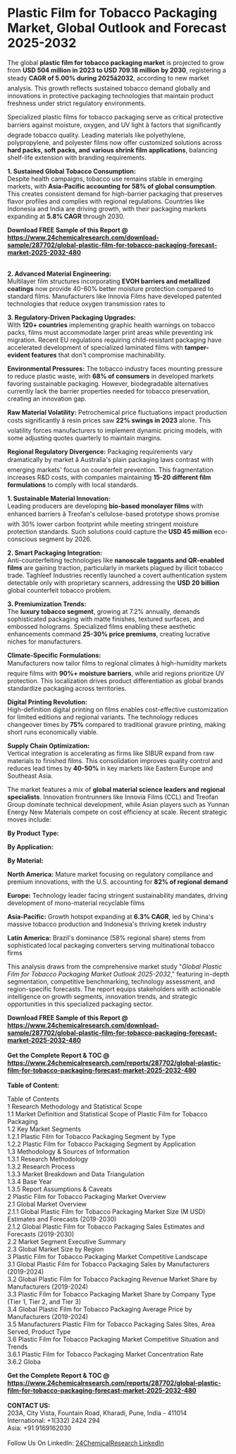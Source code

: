 <h1>Plastic Film for Tobacco Packaging Market, Global Outlook and Forecast 2025-2032</h1><p>The global <strong>plastic film for tobacco packaging market</strong> is projected to grow from <strong>USD 504 million in 2023 to USD 709.18 million by 2030</strong>, registering a steady <strong>CAGR of 5.00% during 2025â2032</strong>, according to new market analysis. This growth reflects sustained tobacco demand globally and innovations in protective packaging technologies that maintain product freshness under strict regulatory environments.</p><p>Specialized plastic films for tobacco packaging serve as critical protective barriers against moisture, oxygen, and UV light â factors that significantly degrade tobacco quality. Leading materials like polyethylene, polypropylene, and polyester films now offer customized solutions across <strong>hard packs, soft packs, and various shrink film applications</strong>, balancing shelf-life extension with branding requirements.</p><p><strong>1. Sustained Global Tobacco Consumption:</strong><br>
Despite health campaigns, tobacco use remains stable in emerging markets, with <strong>Asia-Pacific accounting for 58% of global consumption</strong>. This creates consistent demand for high-barrier packaging that preserves flavor profiles and complies with regional regulations. Countries like Indonesia and India are driving growth, with their packaging markets expanding at <strong>5.8% CAGR</strong> through 2030.</p><div><b>Download FREE Sample of this Report @ 
            <a href="https://www.24chemicalresearch.com/download-sample/287702/global-plastic-film-for-tobacco-packaging-forecast-market-2025-2032-480">
            https://www.24chemicalresearch.com/download-sample/287702/global-plastic-film-for-tobacco-packaging-forecast-market-2025-2032-480</a></b></div><br><p><strong>2. Advanced Material Engineering:</strong><br>
Multilayer film structures incorporating <strong>EVOH barriers and metallized coatings</strong> now provide 40-60% better moisture protection compared to standard films. Manufacturers like Innovia Films have developed patented technologies that reduce oxygen transmission rates to 

</p><p><strong>3. Regulatory-Driven Packaging Upgrades:</strong><br>
With <strong>120+ countries</strong> implementing graphic health warnings on tobacco packs, films must accommodate larger print areas while preventing ink migration. Recent EU regulations requiring child-resistant packaging have accelerated development of specialized laminated films with <strong>tamper-evident features</strong> that don't compromise machinability.</p><p><strong>Environmental Pressures:</strong> The tobacco industry faces mounting pressure to reduce plastic waste, with <strong>68% of consumers</strong> in developed markets favoring sustainable packaging. However, biodegradable alternatives currently lack the barrier properties needed for tobacco preservation, creating an innovation gap.</p><p><strong>Raw Material Volatility:</strong> Petrochemical price fluctuations impact production costs significantly â resin prices saw <strong>22% swings in 2023</strong> alone. This volatility forces manufacturers to implement dynamic pricing models, with some adjusting quotes quarterly to maintain margins.</p><p><strong>Regional Regulatory Divergence:</strong> Packaging requirements vary dramatically by market â Australia's plain packaging laws contrast with emerging markets' focus on counterfeit prevention. This fragmentation increases R&amp;D costs, with companies maintaining <strong>15-20 different film formulations</strong> to comply with local standards.</p><p><strong>1. Sustainable Material Innovation:</strong><br>
Leading producers are developing <strong>bio-based monolayer films</strong> with enhanced barriers â Treofan's cellulose-based prototype shows promise with 30% lower carbon footprint while meeting stringent moisture protection standards. Such solutions could capture the <strong>USD 45 million</strong> eco-conscious segment by 2026.</p><p><strong>2. Smart Packaging Integration:</strong><br>
Anti-counterfeiting technologies like <strong>nanoscale taggants and QR-enabled films</strong> are gaining traction, particularly in markets plagued by illicit tobacco trade. Taghleef Industries recently launched a covert authentication system detectable only with proprietary scanners, addressing the <strong>USD 20 billion</strong> global counterfeit tobacco problem.</p><p><strong>3. Premiumization Trends:</strong><br>
The <strong>luxury tobacco segment</strong>, growing at 7.2% annually, demands sophisticated packaging with matte finishes, textured surfaces, and embossed holograms. Specialized films enabling these aesthetic enhancements command <strong>25-30% price premiums</strong>, creating lucrative niches for manufacturers.</p><p><strong>Climate-Specific Formulations:</strong><br>
	Manufacturers now tailor films to regional climates â high-humidity markets require films with <strong>90%+ moisture barriers</strong>, while arid regions prioritize UV protection. This localization drives product differentiation as global brands standardize packaging across territories.</p><p><strong>Digital Printing Revolution:</strong><br>
	High-definition digital printing on films enables cost-effective customization for limited editions and regional variants. The technology reduces changeover times by <strong>75%</strong> compared to traditional gravure printing, making short runs economically viable.</p><p><strong>Supply Chain Optimization:</strong><br>
	Vertical integration is accelerating as firms like SIBUR expand from raw materials to finished films. This consolidation improves quality control and reduces lead times by <strong>40-50%</strong> in key markets like Eastern Europe and Southeast Asia.</p><p>The market features a mix of <strong>global material science leaders and regional specialists</strong>. Innovation frontrunners like Innovia Films (CCL) and Treofan Group dominate technical development, while Asian players such as Yunnan Energy New Materials compete on cost efficiency at scale. Recent strategic moves include:</p><p><strong>By Product Type:</strong></p><p><strong>By Application:</strong></p><p><strong>By Material:</strong></p><p><strong>North America:</strong> Mature market focusing on regulatory compliance and premium innovations, with the U.S. accounting for <strong>82% of regional demand</strong></p><p><strong>Europe:</strong> Technology leader facing stringent sustainability mandates, driving development of mono-material recyclable films</p><p><strong>Asia-Pacific:</strong> Growth hotspot expanding at <strong>6.3% CAGR</strong>, led by China's massive tobacco production and Indonesia's thriving kretek industry</p><p><strong>Latin America:</strong> Brazil's dominance (58% regional share) stems from sophisticated local packaging converters serving multinational tobacco firms</p><p>This analysis draws from the comprehensive market study "<em>Global Plastic Film for Tobacco Packaging Market Outlook 2025-2032</em>," featuring in-depth segmentation, competitive benchmarking, technology assessment, and region-specific forecasts. The report equips stakeholders with actionable intelligence on growth segments, innovation trends, and strategic opportunities in this specialized packaging sector.</p><div><b>Download FREE Sample of this Report @ 
            <a href="https://www.24chemicalresearch.com/download-sample/287702/global-plastic-film-for-tobacco-packaging-forecast-market-2025-2032-480">
            https://www.24chemicalresearch.com/download-sample/287702/global-plastic-film-for-tobacco-packaging-forecast-market-2025-2032-480</a></b></div><br><div><b>Get the Complete Report & TOC @ 
            <a href="https://www.24chemicalresearch.com/reports/287702/global-plastic-film-for-tobacco-packaging-forecast-market-2025-2032-480">
            https://www.24chemicalresearch.com/reports/287702/global-plastic-film-for-tobacco-packaging-forecast-market-2025-2032-480</a></b></div><br>
            <b>Table of Content:</b><p>Table of Contents<br />
1 Research Methodology and Statistical Scope<br />
1.1 Market Definition and Statistical Scope of Plastic Film for Tobacco Packaging<br />
1.2 Key Market Segments<br />
1.2.1 Plastic Film for Tobacco Packaging Segment by Type<br />
1.2.2 Plastic Film for Tobacco Packaging Segment by Application<br />
1.3 Methodology & Sources of Information<br />
1.3.1 Research Methodology<br />
1.3.2 Research Process<br />
1.3.3 Market Breakdown and Data Triangulation<br />
1.3.4 Base Year<br />
1.3.5 Report Assumptions & Caveats<br />
2 Plastic Film for Tobacco Packaging Market Overview<br />
2.1 Global Market Overview<br />
2.1.1 Global Plastic Film for Tobacco Packaging Market Size (M USD) Estimates and Forecasts (2019-2030)<br />
2.1.2 Global Plastic Film for Tobacco Packaging Sales Estimates and Forecasts (2019-2030)<br />
2.2 Market Segment Executive Summary<br />
2.3 Global Market Size by Region<br />
3 Plastic Film for Tobacco Packaging Market Competitive Landscape<br />
3.1 Global Plastic Film for Tobacco Packaging Sales by Manufacturers (2019-2024)<br />
3.2 Global Plastic Film for Tobacco Packaging Revenue Market Share by Manufacturers (2019-2024)<br />
3.3 Plastic Film for Tobacco Packaging Market Share by Company Type (Tier 1, Tier 2, and Tier 3)<br />
3.4 Global Plastic Film for Tobacco Packaging Average Price by Manufacturers (2019-2024)<br />
3.5 Manufacturers Plastic Film for Tobacco Packaging Sales Sites, Area Served, Product Type<br />
3.6 Plastic Film for Tobacco Packaging Market Competitive Situation and Trends<br />
3.6.1 Plastic Film for Tobacco Packaging Market Concentration Rate<br />
3.6.2 Globa</p><div><b>Get the Complete Report & TOC @ 
            <a href="https://www.24chemicalresearch.com/reports/287702/global-plastic-film-for-tobacco-packaging-forecast-market-2025-2032-480">
            https://www.24chemicalresearch.com/reports/287702/global-plastic-film-for-tobacco-packaging-forecast-market-2025-2032-480</a></b></div><br><b>CONTACT US:</b><br>
            203A, City Vista, Fountain Road, Kharadi, Pune, India - 411014<br>
            International: +1(332) 2424 294<br>
            Asia: +91 9169162030 <br><br>
            Follow Us On LinkedIn: <a href="https://www.linkedin.com/company/24chemicalresearch/">24ChemicalResearch LinkedIn</a>
